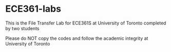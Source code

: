 # ECE361-labs
This is the File Transfer Lab for ECE361S at University of Toronto completed by two students

Please do NOT copy the codes and follow the academic integrity at University of Toronto
